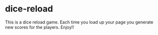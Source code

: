 # dice-reload
This is a dice reload game. Each time you load up your page you generate  new scores for the players. Enjoy!!
